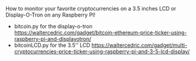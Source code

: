 How to monitor your favorite cryptocurrencies on a 3.5 inches LCD or Display-O-Tron on any Raspberry PI!

* bitcoin.py for the display-o-tron  https://waltercedric.com/gadget/bitcoin-ethereum-price-ticker-using-raspberry-pi-and-displayotron/ 
* bitcoinLCD.py for the 3.5'' LCD    https://waltercedric.com/gadget/multi-cryptocurrencies-price-ticker-using-raspberry-pi-and-3-5-lcd-display/
